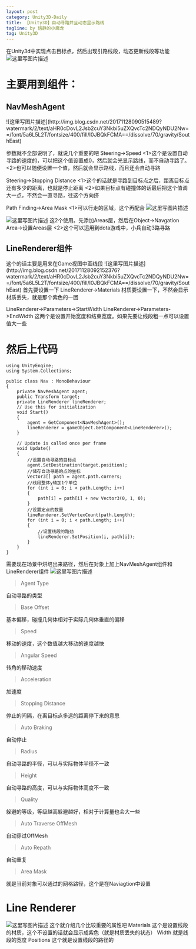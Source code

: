 ```yaml
---
layout: post
category: Unity3D-Daily
title: 【Unity3D】自动寻路并且动态显示路线
tagline: by 恬静的小魔龙
tag: Unity3D
---
```


<a color="red">在Unity3d中实现点击目标点，然后出现引路线段，动态更新线段等功能</a>
![这里写图片描述](http://img.blog.csdn.net/20171128090547661?watermark/2/text/aHR0cDovL2Jsb2cuY3Nkbi5uZXQvcTc2NDQyNDU2Nw==/font/5a6L5L2T/fontsize/400/fill/I0JBQkFCMA==/dissolve/70/gravity/SouthEast)

<h1>主要用到组件：</h1>
<h2>NavMeshAgent</h2>
![这里写图片描述](http://img.blog.csdn.net/20171128090515489?watermark/2/text/aHR0cDovL2Jsb2cuY3Nkbi5uZXQvcTc2NDQyNDU2Nw==/font/5a6L5L2T/fontsize/400/fill/I0JBQkFCMA==/dissolve/70/gravity/SouthEast)

参数就不全部说明了，就说几个重要的吧
Steering->Speed
<1>这个是设置自动寻路的速度的，可以把这个值设置成0，然后就会光显示路线，而不自动寻路了。
<2>也可以随便设置一个值，然后就会显示路线，而且还会自动寻路

Steering->Stopping Distance
<1>这个的话就是寻路到目标点之后，距离目标点还有多少的距离，也就是停止距离
<2>如果目标点有碰撞体的话最后把这个值调大一点，不然会一直寻路，往这个方向挤

Path Finding->Area Mask
<1>可以行走的区域，这个再配合
![这里写图片描述](http://img.blog.csdn.net/20171128091729463?watermark/2/text/aHR0cDovL2Jsb2cuY3Nkbi5uZXQvcTc2NDQyNDU2Nw==/font/5a6L5L2T/fontsize/400/fill/I0JBQkFCMA==/dissolve/70/gravity/SouthEast)

![这里写图片描述](http://img.blog.csdn.net/20171128091823512?watermark/2/text/aHR0cDovL2Jsb2cuY3Nkbi5uZXQvcTc2NDQyNDU2Nw==/font/5a6L5L2T/fontsize/400/fill/I0JBQkFCMA==/dissolve/70/gravity/SouthEast)
这2个使用。先添加Areas层，然后在Object->Navgation Area->设置Areas层
<2>这个可以运用到dota游戏中，小兵自动3路寻路

<h2>LineRenderer组件</h2>
这个的话主要是用来在Game视图中画线段
![这里写图片描述](http://img.blog.csdn.net/20171128092152376?watermark/2/text/aHR0cDovL2Jsb2cuY3Nkbi5uZXQvcTc2NDQyNDU2Nw==/font/5a6L5L2T/fontsize/400/fill/I0JBQkFCMA==/dissolve/70/gravity/SouthEast)
首先要设置一下
LineRenderer->Materials
材质要设置一下，不然会显示材质丢失，就是那个紫色的一团


LineRenderer->Parameters->StartWidth 
LineRenderer->Parameters->EndWidth
这两个是设置开始宽度和结束宽度。如果先要让线段粗一点可以设置值大一些



<h1>然后上代码</h1>

```
using UnityEngine;
using System.Collections;

public class Nav : MonoBehaviour
{
    private NavMeshAgent agent;
    public Transform target;
    private LineRenderer lineRenderer;
    // Use this for initialization
    void Start()
    {
        agent = GetComponent<NavMeshAgent>();
        lineRenderer = gameObject.GetComponent<LineRenderer>();
    }

    // Update is called once per frame
    void Update()
    {
        //设置自动寻路的目标点
        agent.SetDestination(target.position);
        //储存自动寻路的点的坐标
        Vector3[] path = agent.path.corners;
        //线段整体y轴加1个单位
        for (int i = 0; i < path.Length; i++)
        {
            path[i] = path[i] + new Vector3(0, 1, 0);
        }
        //设置定点的数量
        lineRenderer.SetVertexCount(path.Length);
        for (int i = 0; i < path.Length; i++)
        {
            //设置线段的路劲
            lineRenderer.SetPosition(i, path[i]);
        }
    }
}

```

需要现在场景中烘培出来路径，然后在对象上加上NavMeshAgent组件和LineRenderer组件
![这里写图片描述](https://img-blog.csdn.net/20180525100642443?watermark/2/text/aHR0cHM6Ly9ibG9nLmNzZG4ubmV0L3E3NjQ0MjQ1Njc=/font/5a6L5L2T/fontsize/400/fill/I0JBQkFCMA==/dissolve/70)

>Agent Type 

自动寻路的类型
>Base Offset


基本偏移，碰撞几何体相对于实际几何体垂直的偏移
>Speed


移动的速度，这个数值越大移动的速度越快
>Angular Speed


转角的移动速度
>Acceleration


加速度
>Stopping Distance


停止的间隔，在离目标点多远的距离停下来的意思
>Auto Braking


自动停止
>Radius


自动寻路的半径，可以与实际物体半径不一致
>Height


自动寻路的高度，可以与实际物体高度不一致
>Quality


躲避的等级，等级越高躲避越好，相对于计算量也会大一些
>Auto Traverse OffMesh


自动穿过OffMesh
>Auto Repath


自动重复
>Area Mask


就是当前对象可以通过的网格路径，这个是在Naviagtion中设置

<h1>Line Renderer</h1>

![这里写图片描述](https://img-blog.csdn.net/20180525102221795?watermark/2/text/aHR0cHM6Ly9ibG9nLmNzZG4ubmV0L3E3NjQ0MjQ1Njc=/font/5a6L5L2T/fontsize/400/fill/I0JBQkFCMA==/dissolve/70)
这个就介绍几个比较重要的属性吧
Materials
这个是设置线段的材质，这个不设置的话就会显示成紫色（就是材质丢失的状态）
Width
就是线段的宽度
Positions
这个就是设置线段的路径的
